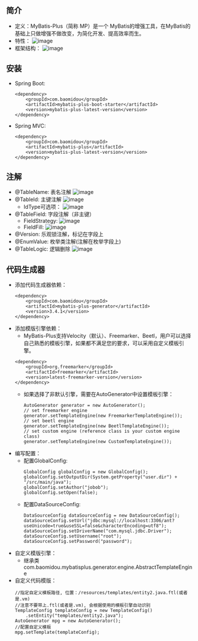 ## 简介

  - 定义：MyBatis-Plus（简称 MP）是一个 MyBatis的增强工具，在MyBatis的基础上只做增强不做改变，为简化开发、提高效率而生。
  - 特性：
    ![image](https://user-images.githubusercontent.com/46510621/131303636-bdfb10c8-6496-416b-b205-67e441d31c96.png)
  - 框架结构：
    ![image](https://user-images.githubusercontent.com/46510621/131304843-88dbeeab-1280-4b94-bd4e-9372453f1fd6.png)

## 安装

  - Spring Boot:
    ```
    <dependency>
        <groupId>com.baomidou</groupId>
        <artifactId>mybatis-plus-boot-starter</artifactId>
        <version>mybatis-plus-latest-version</version>
    </dependency>
    ```
  - Spring MVC:
    ```
    <dependency>
        <groupId>com.baomidou</groupId>
        <artifactId>mybatis-plus</artifactId>
        <version>mybatis-plus-latest-version</version>
    </dependency>
    ```

## 注解

  - @TableName: 表名注解
    ![image](https://user-images.githubusercontent.com/46510621/131311573-16cd591f-12f4-43b6-9b08-77151a780d77.png)
  - @TableId: 主键注解
    ![image](https://user-images.githubusercontent.com/46510621/131311973-ce1f7357-23f7-4efd-b7ab-9f04f404f40e.png)
    - IdType可选项：
      ![image](https://user-images.githubusercontent.com/46510621/131312241-006252dc-1e27-478c-840d-65c733947eb9.png)
  - @TableField: 字段注解（非主键）
    - FieldStrategy: 
      ![image](https://user-images.githubusercontent.com/46510621/131318388-d501f9ed-6bcc-4c29-b427-cc496d19fac9.png)
    - FieldFill:
      ![image](https://user-images.githubusercontent.com/46510621/131318421-ecab77ed-3bfb-4376-afcc-62d8d2c138c2.png)
  - @Version: 乐观锁注解，标记在字段上
  - @EnumValue: 枚举类注解(注解在枚举字段上)  
  - @TableLogic: 逻辑删除
    ![image](https://user-images.githubusercontent.com/46510621/131318895-871079bc-78e9-4aea-b5a0-524656958752.png)

## 代码生成器

  - 添加代码生成器依赖：
    ```
    <dependency>
        <groupId>com.baomidou</groupId>
        <artifactId>mybatis-plus-generator</artifactId>
        <version>3.4.1</version>
    </dependency>
    ```
  - 添加模版引擎依赖：
    - MyBatis-Plus支持Velocity（默认）、Freemarker、Beetl，用户可以选择自己熟悉的模板引擎，如果都不满足您的要求，可以采用自定义模板引擎。
    ```
    <dependency>
        <groupId>org.freemarker</groupId>
        <artifactId>freemarker</artifactId>
        <version>latest-freemarker-version</version>
    </dependency>
    ```
    - 如果选择了非默认引擎，需要在AutoGenerator中设置模板引擎：
      ```
      AutoGenerator generator = new AutoGenerator();
      // set freemarker engine
      generator.setTemplateEngine(new FreemarkerTemplateEngine());
      // set beetl engine
      generator.setTemplateEngine(new BeetlTemplateEngine());
      // set custom engine (reference class is your custom engine class)
      generator.setTemplateEngine(new CustomTemplateEngine());
      ```
  - 编写配置：
    - 配置GlobalConfig:
      ```
      GlobalConfig globalConfig = new GlobalConfig();
      globalConfig.setOutputDir(System.getProperty("user.dir") + "/src/main/java");
      globalConfig.setAuthor("jobob");
      globalConfig.setOpen(false);
      ```
    - 配置DataSourceConfig:
      ```
      DataSourceConfig dataSourceConfig = new DataSourceConfig();
      dataSourceConfig.setUrl("jdbc:mysql://localhost:3306/ant?useUnicode=true&useSSL=false&characterEncoding=utf8");
      dataSourceConfig.setDriverName("com.mysql.jdbc.Driver");
      dataSourceConfig.setUsername("root");
      dataSourceConfig.setPassword("password");
      ```
  - 自定义模版引擎：
    - 继承类 com.baomidou.mybatisplus.generator.engine.AbstractTemplateEngine
  - 自定义代码模版：
    ```
    //指定自定义模板路径, 位置：/resources/templates/entity2.java.ftl(或者是.vm)
    //注意不要带上.ftl(或者是.vm), 会根据使用的模板引擎自动识别
    TemplateConfig templateConfig = new TemplateConfig()
        .setEntity("templates/entity2.java");
    AutoGenerator mpg = new AutoGenerator();
    //配置自定义模板
    mpg.setTemplate(templateConfig);
    ```
    
